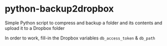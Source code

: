 # python-backup2dropbox
Simple Python script to compress and backup a folder and its contents and upload it to a Dropbox folder

In order to work, fill-in the Dropbox variables `db_access_token` & `db_path`
